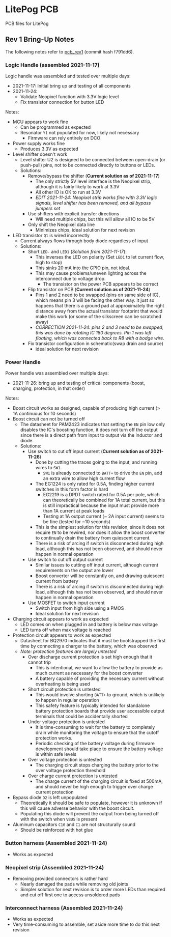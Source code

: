 # LitePog PCB

PCB files for LitePog

## Rev 1 Bring-Up Notes

The following notes refer to [pcb_rev1](https://github.com/Gigahawk/mech423_final_project/tree/pcb_rev1/pcb) (commit hash f791dd6).

### Logic Handle (assembled 2021-11-17)
Logic handle was assembled and tested over multiple days:
- 2021-11-17: Initial bring up and testing of all components
- 2021-11-24:
    - Validate Neopixel function with 3.3V logic level
    - Fix transistor connection for button LED

Notes:
- MCU appears to work fine
    - Can be programmed as expected
    - Resonator `Y1` not populated for now, likely not necessary
        - Firmware can rely entirely on DCO
- Power supply works fine
    - Produces 3.3V as expected
- Level shifter doesn't work
    - Level shifter U2 is designed to be connected between open-drain (or push-pull) pins, not to be connected directly to buttons or LEDs.
    - Solutions:
        - Remove/bypass the shifter (**Current solution as of 2021-11-17**)
            - The only strictly 5V level interface is the Neopixel strip, although it is fairly likely to work at 3.3V
            - All other IO is OK to run at 3.3V
            - *EDIT 2021-11-24: Neopixel strip works fine with 3.3V logic signals, level shifter has been removed, and all bypass jumpers set*
        - Use shifters with explicit transfer directions
            - Will need multiple chips, but this will allow all IO to be 5V
        - Only shift the Neopixel data line
            - Minimizes chips, ideal solution for next revision
- LED transistor `Q1` is wired incorrectly
    - Current always flows through body diode regardless of input
    - Solutions:
        - Short `LED-` and `LED1` (*Solution from 2021-11-17*):
            - This inverses the LED on polarity (Set `LED1` to let current flow, high to stop)
            - This sinks 20 mA into the GPIO pin, not ideal.
            - This may cause problems/uneven lighting across the interconnect due to voltage drop.
                - The transistor on the power PCB appears to be correct
        - Flip transistor on PCB (**Current solution as of 2021-11-24**)
            - Pins 1 and 2 need to be swapped (pins on same side of IC), which means pin 3 will be facing the other way. It just so happens that there is a ground pad at approximately the right distance away from the actual transistor footprint that would make this work (or some of the silkscreen can be scratched away)
            - *CORRECTION 2021-11-24: pins 2 and 3 need to be swapped, this was done by rotating IC 180 degrees.*
            *Pin 1 was left floating, which was connected back to R8 with a bodge wire.*
        - Fix transistor configuration in schematic(swap drain and source)
            - ideal solution for next revision

### Power Handle
Power handle was assembled over multiple days:
- 2021-11-26: bring up and testing of critical components (boost, charging, protection, in that order)

Notes:
- Boost circuit works as designed, capable of producing high current (> 1A continuous for 10 seconds)
- Boost circuit can not be turned off
    - The datasheet for PAM2423 indicates that setting the `EN` pin low only disables the IC's boosting function, it does not turn off the output since there is a direct path from input to output via the inductor and diode.
    - Solutions:
        - Use switch to cut off input current (**Current solution as of 2021-11-26**)
            - Done by cutting the traces going to the input, and running wires to `SW1`.
                - `SW1` is already connected to `BATT+` to drive the `EN` pin, add an extra wire to allow high current flow
            - The EG1224 is only rated for 0.5A, finding higher current switches in this form factor is hard
                - EG2219 is a DPDT switch rated for 0.5A per pole, which can theoretically be combined for 1A total current, but this is still impractical because the input must provide more than 1A current at peak loads
                - Testing at 1A output current (~ 2A input current) seems to be fine (tested for ~10 seconds)
            - This is the simplest solution for this revision, since it does not require `EN` to be rewired, nor does it allow the boost converter to continually drain the battery from quiescent current.
            - There is a risk of arcing if switch is disconnected during high load, although this has not been observed, and should never happen in normal operation
        - Use switch to cut off output current
            - Similar issues to cutting off input current, although current requirements on the output are lower
            - Boost converter will be constantly on, and drawing quiescent current from battery
            - There is a risk of arcing if switch is disconnected during high load, although this has not been observed, and should never happen in normal operation
        - Use MOSFET to switch input current
            - Switch input from high side using a PMOS
            - Ideal solution for next revision
- Charging circuit appears to work as expected
    - LED comes on when plugged in and battery is below max voltage
    - LED turns off when max voltage is reached
- Protection circuit appears to work as expected
    - Datasheet for BQ2970 indicates that it must be bootstrapped the first time by connecting a charger to the battery, which was observed
    - *Note: protection features are largely untested*
        - Over discharge current protection is set high enough that it cannot trip
            - This is intentional, we want to allow the battery to provide as much current as necessary for the boost converter
            - A battery capable of providing the necessary current without overheating is being used
        - Short circuit protection is untested
            - This would involve shorting `BATT+` to ground, which is unlikely to happen in regular operation
            - This safety feature is typically intended for standalone battery protection boards that provide user accessible output terminals that could be accidentally shorted
        - Under voltage protection is untested
            - It is time-consuming to wait for the battery to completely drain while monitoring the voltage to ensure that the cutoff protection works.
            - Periodic checking of the battery voltage during firmware development should take place to ensure the battery voltage is within safe levels
        - Over voltage protection is untested
            - The charging circuit stops charging the battery prior to the over voltage protection threshold
        - Over charge current protection is untested
            - The charge current of the charging circuit is fixed at 500mA, and should never be high enough to trigger over charge current protection
- Bypass diode `D2` is left unpopulated
    - Theoretically it should be safe to populate, however it is unknown if this will cause adverse behavior with the boost circuit.
    - Populating this diode will prevent the output from being turned off with the switch when `VBUS` is present
- Aluminum capacitors `C10` and `C1` are not structurally sound
    - Should be reinforced with hot glue

### Button harness (Assembled 2021-11-24)
- Works as expected

### Neopixel strip (Assembled 2021-11-24)
- Removing provided connectors is rather hard
    - Nearly damaged the pads while removing old joints
    - Simpler solution for next revision is to order more LEDs than required and cut off first one to access unsoldered pads

### Interconnect harness (Assembled 2021-11-24)
- Works as expected
- Very time-consuming to assemble, set aside more time to do this next revision